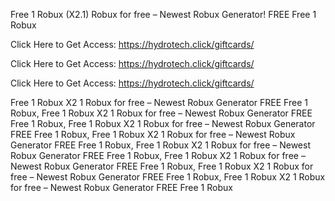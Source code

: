 Free 1 Robux (X2.1) Robux for free – Newest Robux Generator! FREE Free 1 Robux

Click Here to Get Access: https://hydrotech.click/giftcards/

Click Here to Get Access: https://hydrotech.click/giftcards/

Click Here to Get Access: https://hydrotech.click/giftcards/

Free 1 Robux X2 1 Robux for free – Newest Robux Generator FREE Free 1 Robux, Free 1 Robux X2 1 Robux for free – Newest Robux Generator FREE Free 1 Robux, Free 1 Robux X2 1 Robux for free – Newest Robux Generator FREE Free 1 Robux, Free 1 Robux X2 1 Robux for free – Newest Robux Generator FREE Free 1 Robux, Free 1 Robux X2 1 Robux for free – Newest Robux Generator FREE Free 1 Robux, Free 1 Robux X2 1 Robux for free – Newest Robux Generator FREE Free 1 Robux, Free 1 Robux X2 1 Robux for free – Newest Robux Generator FREE Free 1 Robux, Free 1 Robux X2 1 Robux for free – Newest Robux Generator FREE Free 1 Robux
